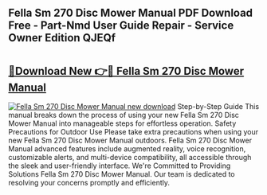 ## Fella Sm 270 Disc Mower Manual PDF Download Free - Part-Nmd User Guide Repair - Service Owner Edition QJEQf

# <h2><a href="http://bc55172.oget.top/?id=Fella+Sm+270+Disc+Mower+Manual">🔗Download New 👉🔴 Fella Sm 270 Disc Mower Manual</a></h2>

[![Fella Sm 270 Disc Mower Manual new download](https://i.imgur.com/5g1atiW.png)](http://bc55172.oget.top/?id=Fella+Sm+270+Disc+Mower+Manual)
Step-by-Step Guide This manual breaks down the process of using your new Fella Sm 270 Disc Mower Manual into manageable steps for effortless operation. Safety Precautions for Outdoor Use Please take extra precautions when using your new Fella Sm 270 Disc Mower Manual outdoors. Fella Sm 270 Disc Mower Manual advanced features include augmented reality, voice recognition, customizable alerts, and multi-device compatibility, all accessible through the sleek and user-friendly interface. We're Committed to Providing Solutions Fella Sm 270 Disc Mower Manual. Our team is dedicated to resolving your concerns promptly and efficiently.
